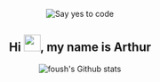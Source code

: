 <p align="center">
  <img src="https://media2.giphy.com/media/FPbnShq1h1IS5FQyPD/giphy.gif" alt="Say yes to code" />
</p>
<h2 align="center">Hi <img width="30px" src="https://media.tenor.com/images/3b388fe03da271d2674faf85eb7c3fcd/tenor.gif">, my name is Arthur</h2>
<p align="center">
  <img src="https://github-readme-stats.vercel.app/api?username=arthurseredaa&show_icons=true&border=true" alt="foush's Github stats">
</p><br>


